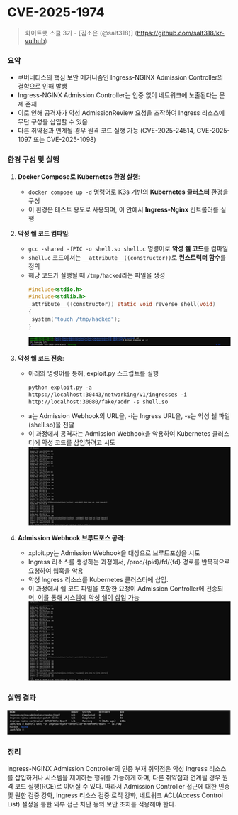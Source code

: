 # CVE-2025-1974
> 화이트햇 스쿨 3기 - [김소은 (@salt318)] (https://github.com/salt318/kr-vulhub)

### 요약

- 쿠버네티스의 핵심 보안 메커니즘인 Ingress-NGINX Admission Controller의 결함으로 인해 발생
- Ingress-NGINX Admission Controller는 인증 없이 네트워크에 노출된다는 문제 존재
- 이로 인해 공격자가 악성 AdmissionReview 요청을 조작하여 Ingress 리소스에 무단 구성을 삽입할 수 있음
- 다른 취약점과 연계될 경우 원격 코드 실행 가능 (CVE-2025-24514, CVE-2025-1097 또는 CVE-2025-1098)


### 환경 구성 및 실행

1. **Docker Compose로 Kubernetes 환경 실행**:
   - `docker compose up -d` 명령어로 K3s 기반의 **Kubernetes 클러스터** 환경을 구성
   - 이 환경은 테스트 용도로 사용되며, 이 안에서 **Ingress-Nginx** 컨트롤러를 실행

2. **악성 쉘 코드 컴파일**:
   - `gcc -shared -fPIC -o shell.so shell.c` 명령어로 **악성 쉘 코드**를 컴파일
   - `shell.c` 코드에서는 `__attribute__((constructor))`로 **컨스트럭터 함수**를 정의
   - 해당 코드가 실행될 때 `/tmp/hacked`라는 파일을 생성
     ```c
     #include<stdio.h>
     #include<stdlib.h>
     _attribute__((constructor)) static void reverse_shell(void)
     {
      system("touch /tmp/hacked");
     }
     ```
     ![CVE-2025-1974](https://github.com/salt318/kr-vulhub/blob/main/CVE-2025-1974/CVE-2025-1974_1.png)
3. **악성 쉘 코드 전송**:
   - 아래의 명령어를 통해, exploit.py 스크립트를 실행
     ```
     python exploit.py -a https://localhost:30443/networking/v1/ingresses -i http://localhost:30080/fake/addr -s shell.so
     ```
   - a는 Admission Webhook의 URL을, -i는 Ingress URL을, -s는 악성 쉘 파일 (shell.so)을 전달
   - 이 과정에서 공격자는 Admission Webhook을 악용하여 Kubernetes 클러스터에 악성 코드를 삽입하려고 시도
     ![CVE-2025-1974](https://github.com/salt318/kr-vulhub/blob/main/CVE-2025-1974/CVE-2025-1974_2.png)

4. **Admission Webhook 브루트포스 공격**:
   - xploit.py는 Admission Webhook을 대상으로 브루트포싱을 시도
   - Ingress 리소스를 생성하는 과정에서, /proc/{pid}/fd/{fd} 경로를 반복적으로 요청하여 웹훅을 악용
   - 악성 Ingress 리소스를 Kubernetes 클러스터에 삽입.
   - 이 과정에서 쉘 코드 파일을 포함한 요청이 Admission Controller에 전송되며, 이를 통해 시스템에 악성 쉘이 삽입 가능
     ![CVE-2025-1974](https://github.com/salt318/kr-vulhub/blob/main/CVE-2025-1974/CVE-2025-1974_2.png)

### 실행 결과
![CVE-2025-1974](https://github.com/salt318/kr-vulhub/blob/main/CVE-2025-1974/CVE-2025-1974_3.png)

### 정리
Ingress-NGINX Admission Controller의 인증 부재 취약점은 악성 Ingress 리소스를 삽입하거나 시스템을 제어하는 행위를 가능하게 하며, 다른 취약점과 연계될 경우 원격 코드 실행(RCE)로 이어질 수 있다. 따라서 Admission Controller 접근에 대한 인증 및 권한 검증 강화, Ingress 리소스 검증 로직 강화, 네트워크 ACL(Access Control List) 설정을 통한 외부 접근 차단 등의 보안 조치를 적용해야 한다.

